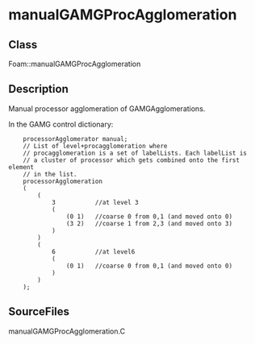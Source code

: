 # manualGAMGProcAgglomeration 
## Class
Foam::manualGAMGProcAgglomeration

## Description
Manual processor agglomeration of GAMGAgglomerations.

In the GAMG control dictionary:

        processorAgglomerator manual;
        // List of level+procagglomeration where
        // procagglomeration is a set of labelLists. Each labelList is
        // a cluster of processor which gets combined onto the first element
        // in the list.
        processorAgglomeration
        (
            (
                3           //at level 3
                (
                    (0 1)   //coarse 0 from 0,1 (and moved onto 0)
                    (3 2)   //coarse 1 from 2,3 (and moved onto 3)
                )
            )
            (
                6           //at level6
                (
                    (0 1)   //coarse 0 from 0,1 (and moved onto 0)
                )
            )
        );

## SourceFiles
manualGAMGProcAgglomeration.C

